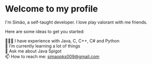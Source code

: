 # Welcome to my profile 

I'm Simão, a self-taught developer. I love play valorant with me friends.

Here are some ideas to get you started:

👨🏻‍💻 I have experience with Java, C, C++, C# and Python
<br/>
🌱 I’m currently learning a lot of things
<br/>
💬 Ask me about Java Spigot
<br/>
📫 How to reach me: simaopks009@gmail.com
<br/>
